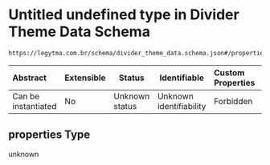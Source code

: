 # Untitled undefined type in Divider Theme Data Schema

```txt
https://legytma.com.br/schema/divider_theme_data.schema.json#/properties
```




| Abstract            | Extensible | Status         | Identifiable            | Custom Properties | Additional Properties | Access Restrictions | Defined In                                                                                          |
| :------------------ | ---------- | -------------- | ----------------------- | :---------------- | --------------------- | ------------------- | --------------------------------------------------------------------------------------------------- |
| Can be instantiated | No         | Unknown status | Unknown identifiability | Forbidden         | Allowed               | none                | [divider_theme_data.schema.json\*](../schema/divider_theme_data.schema.json "open original schema") |

## properties Type

unknown
